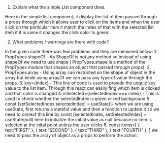 1. Explain what the simple List component does.

Here in the simple list component, it display the list of item passed through a props through which it allows user to click on the items and when the user click on the particular item it match the index of that with the selected list item if it is same it changes the click color to green.

2. What problems / warnings are there with code?

In the given code there was few problems and they are menioned below:
    1. PropTypes.shapeOf - As ShapeOf is not any method so instead of using shapeOf we need to use shape ( PropTypes.shape is a method of the PropTypes module that              shapes an object that passed through props).
    2. PropTypes.array - Using array can restricted on the shape of object in the array but while using arrayOf we can pass any type of value through the props.
    3. key={index} - This line of code is used to provide the unquie key value to the list item. Through this react can easily fing which item is clicked and that color        is changed
    4. isSelected={selectedIndex === index} - This is used to check whether the selectedIndex is green or red background
    5. const [setSelectedIndex,selectedIndex] = useState()- when we are using useState, first returns  a stateful value and then a function to update it so we need to          correct this line by
       const [selectedIndex, setSelectedIndex] = useState(null) here to initialize the initial value as null because no item is selected at the inital point unless the          user clicks
    6. const items=[ 
    {
    text:"FIRST"
    },
    {
      text:"SECOND"
    },
    {
      text:"THIRD"
    },
    {
      text:"FOURTH"
    },
  ]
    we need to pass the array of object as a props to perform the action.
